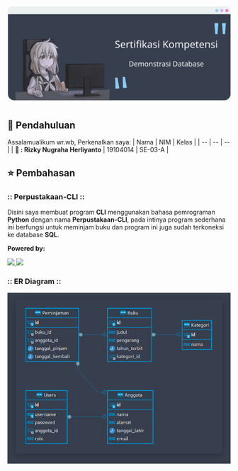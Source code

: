 ![Gambar Banner](Images/img_banner.png)

## :rice_scene: Pendahuluan
Assalamualikum wr.wb, Perkenalkan saya:
| Nama | NIM | Kelas |
| -- | -- | -- |
| **👦 : Rizky Nugraha Herliyanto** | 19104014 | SE-03-A |

## :star: Pembahasan

### :: Perpustakaan-CLI ::

Disini saya membuat program **CLI** menggunakan bahasa pemrograman **Python**
dengan nama **Perpustakaan-CLI**, pada intinya program sederhana ini
berfungsi untuk meminjam buku dan program ini juga sudah terkoneksi ke database **SQL**.

**Powered by:**

<a href="https://www.python.org/">
  <img src="https://img.shields.io/badge/Python-3776AB?style=for-the-badge&logo=python&logoColor=white">
</a>
<a href="https://www.mysql.com/">
  <img src="https://img.shields.io/badge/SQL-Maria_DB-41CD52?style=for-the-badge&logo=mariadb&logoColor=white">
</a>

### :: ER Diagram ::

![Gambar1](Images/img_erd.png)
